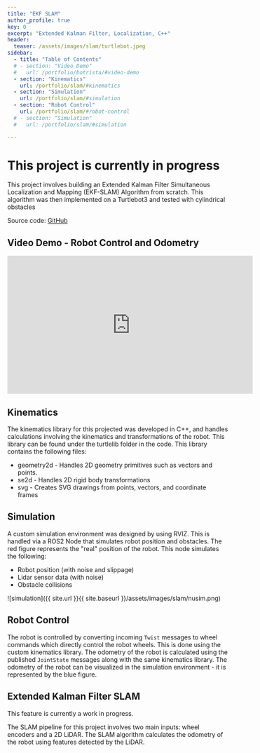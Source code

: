 ```yaml
---
title: "EKF SLAM"
author_profile: true
key: 0
excerpt: "Extended Kalman Filter, Localization, C++"
header:
  teaser: /assets/images/slam/turtlebot.jpeg
sidebar:
  - title: "Table of Contents"
  # - section: "Video Demo"
  #   url: /portfolio/botrista/#video-demo
  - section: "Kinematics"
    url: /portfolio/slam/#kinematics
  - section: "Simulation"
    url: /portfolio/slam/#simulation
  - section: "Robot Control"
    url: /portfolio/slam/#robot-control
  # - section: "Simulation"
  #   url: /portfolio/slam/#simulation

---
```


# This project is currently in progress
This project involves building an Extended Kalman Filter Simultaneous Localization and Mapping (EKF-SLAM) Algorithm from scratch. This algorithm was then implemented on a Turtlebot3 and tested with cylindrical obstacles

Source code: [GitHub](https://github.com/kylew239/EKF-SLAM)

## Video Demo - Robot Control and Odometry
<iframe width="560" height="315" src="https://www.youtube.com/embed/5keYhW2SjbE?si=aKHY1msCLidczQi8" title="YouTube video player" frameborder="0" allow="accelerometer; autoplay; clipboard-write; encrypted-media; gyroscope; picture-in-picture; web-share" allowfullscreen></iframe>


## Kinematics
The kinematics library for this projected was developed in C++, and handles calculations involving the kinematics and transformations of the robot. This library can be found under the turtlelib folder in the code. This library contains the following files:
- geometry2d - Handles 2D geometry primitives such as vectors and points.
- se2d - Handles 2D rigid body transformations
- svg - Creates SVG drawings from points, vectors, and coordinate frames

## Simulation
A custom simulation environment was designed by using RVIZ. This is handled via a ROS2 Node that simulates robot position and obstacles. The red figure represents the "real" position of the robot. This node simulates the following:
* Robot position (with noise and slippage)
* Lidar sensor data (with noise)
* Obstacle collisions

![simulation]({{ site.url }}{{ site.baseurl }}/assets/images/slam/nusim.png)

## Robot Control
The robot is controlled by converting incoming `Twist` messages to wheel commands which directly control the robot wheels. This is done using the custom kinematics library. The odometry of the robot is calculated using the published `JointState` messages along with the same kinematics library. The odometry of the robot can be visualized in the simulation environment - it is represented by the blue figure. 


## Extended Kalman Filter SLAM
This feature is currently a work in progress.

The SLAM pipeline for this project involves two main inputs: wheel encoders and a 2D LiDAR. The SLAM algorithm calculates the odometry of the robot using features detected by the LiDAR.